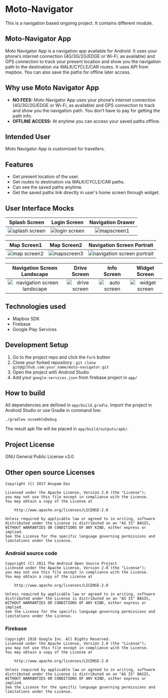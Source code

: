 # Moto-Navigator
This is a navigation based ongoing project. It contains different module.

## Moto-Navigator App
Moto Navigator App is a navigation app available for Android. It uses your phone’s internet connection (4G/3G/2G/EDGE or Wi-Fi, as available) and GPS connection to track your present location and show you the navigation path to the destination via WALK/CYCLE/CAR routes. It uses API from mapbox. You can also save the paths for offline later access.

## Why use Moto Navigator App

- **NO FEES:** Moto Navigator App uses your phone’s internet connection (4G/3G/2G/EDGE or Wi-Fi, as available) and GPS connection to track and show you the navigation path. You don’t have to pay for getting the path info.
- **OFFLINE ACCESS:** At anytime you can access your saved paths offline.

## Intended User

Moto Navigator App is customized for travellers.

## Features

- Get present location of the user.
- Get routes to destination via WALK/CYCLE/CAR paths.
- Can see the saved paths anytime.
- Get the saved paths link directly in user's home screen through widget.

## User Interface Mocks

Splash Screen | Login Screen | Navigation Drawer
:-:|:-:|:-:
![splash screen](https://cloud.githubusercontent.com/assets/13851773/21486618/7af27da6-cbdd-11e6-994a-95278597fb39.png) | ![login screen](https://cloud.githubusercontent.com/assets/13851773/21486616/7a8a8372-cbdd-11e6-8b08-09b759a596e9.png) | ![mapscreen1](https://cloud.githubusercontent.com/assets/13851773/21486613/7a890c0e-cbdd-11e6-92fe-55483c54105e.png)

Map Screen1 | Map Screen2 | Navigation Screen Portrait
:-:|:-:|:-:
![map screen2](https://cloud.githubusercontent.com/assets/13851773/21486615/7a8a7b5c-cbdd-11e6-80c1-dec5c33419a0.png) | ![mapscreen3](https://cloud.githubusercontent.com/assets/13851773/21486946/dc46d696-cbe3-11e6-9195-e44c00b1d8e9.png) | ![navigation screen portrait](https://cloud.githubusercontent.com/assets/13851773/21486621/7af3fb36-cbdd-11e6-9292-e6c9781fe082.png)

Navigation Screen Landscape | Drive Screen | Info Screen | Widget Screen
:-:|:-:|:-:|:-:
![navigation screen landscape](https://cloud.githubusercontent.com/assets/13851773/21486620/7af32986-cbdd-11e6-813a-d8213c6d29ca.png) | ![drive screen](https://cloud.githubusercontent.com/assets/13851773/21486614/7a8a5bae-cbdd-11e6-9f8d-bc55ede81911.png) | ![auto screen](https://cloud.githubusercontent.com/assets/13851773/21486612/7a87bb74-cbdd-11e6-9757-5ab99cd20164.png) | ![widget screen](https://cloud.githubusercontent.com/assets/13851773/21486619/7af2e246-cbdd-11e6-9949-ba1e43f77cae.png)

## Technologies used

- Mapbox SDK
- Firebase
- Google Play Services

## Development Setup
1. Go to the project repo and click the `Fork` button
2. Clone your forked repository : `git clone git@github.com:your_name/moto-navigator.git`
3. Open the project with Android Studio
4. Add your ```google-services.json``` from firebase project in ```app/```

## How to build

All dependencies are defined in ```app/build.gradle```.
Import the project in Android Studio or use Gradle in command line:

```
./gradlew assembleDebug
```

The result apk file will be placed in ```app/build/outputs/apk/```.

## Project License

GNU General Public License v3.0

## Other open source Licenses

```
Copyright (C) 2017 Anupam Das

Licensed under the Apache License, Version 2.0 (the "License");
you may not use this file except in compliance with the License.
You may obtain a copy of the License at

    http://www.apache.org/licenses/LICENSE-2.0

Unless required by applicable law or agreed to in writing, software
distributed under the License is distributed on an "AS IS" BASIS,
WITHOUT WARRANTIES OR CONDITIONS OF ANY KIND, either express or implied.
See the License for the specific language governing permissions and
limitations under the License.
```

### Android source code
```
Copyright (C) 2011 The Android Open Source Project
Licensed under the Apache License, Version 2.0 (the "License");
you may not use this file except in compliance with the License.
You may obtain a copy of the License at

    http://www.apache.org/licenses/LICENSE-2.0

Unless required by applicable law or agreed to in writing, software
distributed under the License is distributed on an "AS IS" BASIS,
WITHOUT WARRANTIES OR CONDITIONS OF ANY KIND, either express or implied.
See the License for the specific language governing permissions and
limitations under the License.
```

### Firebase
```
Copyright 2016 Google Inc. All Rights Reserved.
Licensed under the Apache License, Version 2.0 (the "License");
you may not use this file except in compliance with the License.
You may obtain a copy of the License at

    http://www.apache.org/licenses/LICENSE-2.0

Unless required by applicable law or agreed to in writing, software
distributed under the License is distributed on an "AS IS" BASIS,
WITHOUT WARRANTIES OR CONDITIONS OF ANY KIND, either express or implied.
See the License for the specific language governing permissions and
limitations under the License.
```
